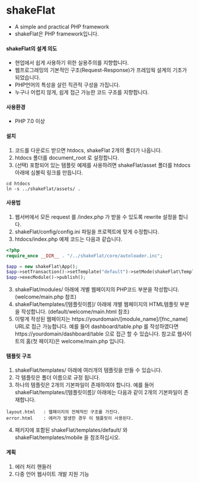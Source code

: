 # shakeFlat
- A simple and practical PHP framework
- shakeFlat은 PHP framework입니다.

#### shakeFlat의 설계 의도
- 현업에서 쉽게 사용하기 위한 실용주의를 지향합니다.
- 웹프로그래밍의 기본적인 구조(Request-Response)가 프레임웍 설계의 기초가 되었습니다.
- PHP언어의 특성을 살린 직관적 구성을 가집니다.
- 누구나 어렵지 않게, 쉽게 접근 가능한 코드 구조를 지향합니다.

#### 사용환경
- PHP 7.0 이상

#### 설치
1. 코드를 다운로드 받으면 htdocs, shakeFlat 2개의 폴더가 나옵니다.
2. htdocs 폴더를 document_root 로 설정합니다.
3. (선택) 포함되어 있는 템플릿 예제를 사용하려면 shakeFlat/asset 폴더를 htdocs 아래에 심볼릭 링크를 만듭니다.
```
cd htdocs
ln -s ../shakeFlat/assets/ .
```

#### 사용법
1. 웹서버에서 모든 request 를 /index.php 가 받을 수 있도록 rewrite 설정을 합니다.
2. shakeFlat/config/config.ini 파일을 프로젝트에 맞게 수정합니다.
3. htdocs/index.php 예제 코드는 다음과 같습니다.
```php
<?php
require_once __DIR__ . "/../shakeFlat/core/autoloader.inc";

$app = new shakeFlat\App();
$app->setTransaction()->setTemplate("default")->setMode(shakeFlat\Template::MODE_WEB);
$app->execModule()->publish();
```
3. shakeFlat/modules/ 아래에 개별 웹페이지의 PHP코드 부분을 작성합니다. (welcome/main.php 참조)
4. shakeFlat/templates/[템플릿이름]/ 아래에 개별 웹페이지의 HTML템플릿 부분을 작성합니다. (default/welcome/main.html 참조)
5. 이렇게 작성된 웹페이지는 https://yourdomain/[module_name]/[fnc_name] URL로 접근 가능합니다.
       예를 들어 dashboard/table.php 를 작성하였다면 https://yourdomain/dashboard/table 으로 접근 할 수 있습니다.
       참고로 웹사이트의 홈(첫 페이지)은 welcome/main.php 입니다.

#### 템플릿 구조
1. shakeFlat/templates/ 아래에 여러개의 템플릿을 만들 수 있습니다.
2. 각 템플릿은 폴더 이름으로 규정 됩니다.
3. 하나의 템플릿은 2개의 기본파일이 존재하여야 합니다.
        예를 들어 shakeFlat/templates/[템플릿이름]/ 아래에는 다음과 같이 2개의 기본파일이 존재합니다.
```
layout.html   : 웹페이지의 전체적인 구조를 가진다.
error.html    : 에러가 발생한 경우 이 템플릿이 사용된다.
```
4. 패키지에 포함된 shakeFlat/templates/default/ 와 shakeFlat/templates/mobile 을 참조하십시오.

#### 계획
1. 에러 처리 핸들러
2. 다중 언어 웹사이트 개발 지원 기능
